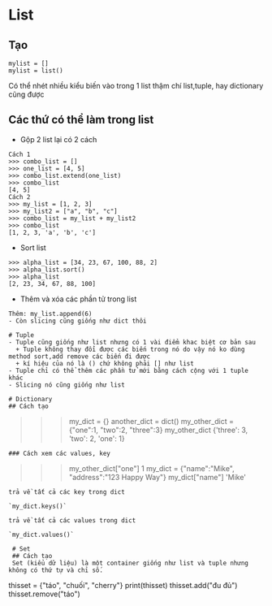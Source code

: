 # List
## Tạo
```
mylist = []
mylist = list()
```
Có thể nhét nhiều kiểu biến vào trong 1 list thậm chí list,tuple, hay dictionary cũng được

## Các thứ có thể làm trong list
- Gộp 2 list lại có 2 cách
```
Cách 1
>>> combo_list = []
>>> one_list = [4, 5]
>>> combo_list.extend(one_list)
>>> combo_list
[4, 5]
Cách 2
>>> my_list = [1, 2, 3]
>>> my_list2 = ["a", "b", "c"]
>>> combo_list = my_list + my_list2
>>> combo_list
[1, 2, 3, 'a', 'b', 'c']
```

- Sort list
```
>>> alpha_list = [34, 23, 67, 100, 88, 2]
>>> alpha_list.sort()
>>> alpha_list
[2, 23, 34, 67, 88, 100]
```

- Thêm và xóa các phần tử trong list
```
Thêm: my_list.append(6)
- Còn slicing cũng giống như dict thôi

# Tuple
- Tuple cũng giống như list nhưng có 1 vài điểm khac biệt cơ bản sau
  + Tuple không thay đổi được các biến trong nó do vậy nó ko dùng method sort,add remove các biến đi được
  + kí hiệu của nó là () chứ không phải [] như list
- Tuple chỉ có thể thêm các phần tử mới bằng cách cộng với 1 tuple khác
- Slicing nó cũng giống như list

# Dictionary
## Cách tạo 
```
>>> my_dict = {}
>>> another_dict = dict()
>>> my_other_dict = {"one":1, "two":2, "three":3}
>>> my_other_dict
{'three': 3, 'two': 2, 'one': 1}
```
### Cách xem các values, key
```
>>> my_other_dict["one"]
1
>>> my_dict = {"name":"Mike", "address":"123 Happy Way"}
>>> my_dict["name"]
'Mike'
```
trả về tất cả các key trong dict

`my_dict.keys()`

trả về tất cả các values trong dict

`my_dict.values()`
 
 # Set
 ## Cách tạo
 Set (kiểu dữ liệu) là một container giống như list và tuple nhưng không có thứ tự và chỉ số.
 ```
 thisset = {"táo", "chuối", "cherry"}
 print(thisset)
 thisset.add("đu đủ")
 thisset.remove("táo")
 ```
 
 
 
 
 
 
